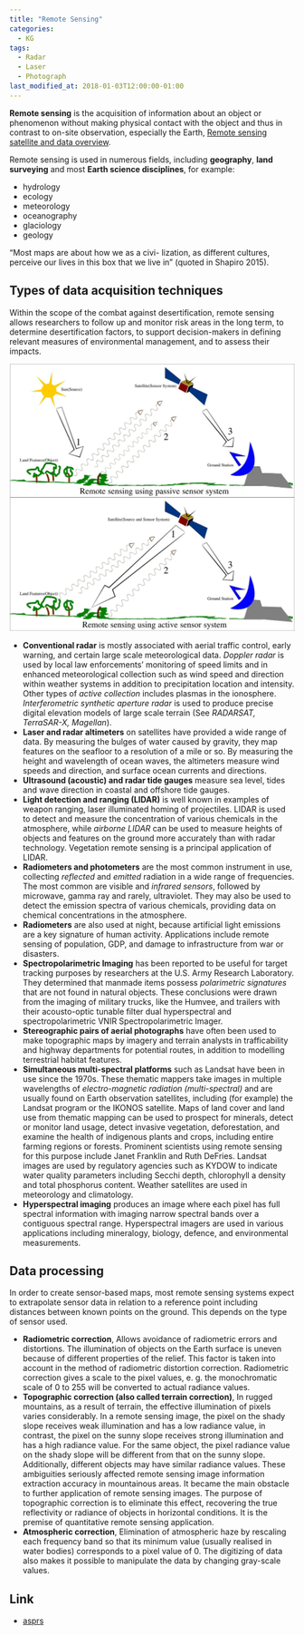 ```yaml
---
title: "Remote Sensing"
categories:
  - KG
tags:
  - Radar
  - Laser
  - Photograph
last_modified_at: 2018-01-03T12:00:00-01:00
---
```


**Remote sensing** is the acquisition of information about an object or phenomenon without making physical contact with the object and thus in contrast to on-site observation, especially the Earth, [Remote sensing satellite and data overview](https://en.wikipedia.org/wiki/Remote_sensing_satellite_and_data_overview).

Remote sensing is used in numerous fields, including **geography**, **land surveying** and most **Earth science disciplines**, for example:

- hydrology
- ecology
- meteorology
- oceanography
- glaciology
- geology

“Most maps are about how we as a civi- lization, as different cultures, perceive our lives in this box that we live in” (quoted in Shapiro 2015).

## Types of data acquisition techniques

Within the scope of the combat against desertification, remote sensing allows researchers to follow up and monitor risk areas in the long term, to determine desertification factors, to support decision-makers in defining relevant measures of environmental management, and to assess their impacts.

![](/assets/images/posts/2018-01-03-RemoteSensing/RemoteSensingIllustration.jpg)

- **Conventional radar** is mostly associated with aerial traffic control, early warning, and certain large scale meteorological data. _Doppler radar_ is used by local law enforcements’ monitoring of speed limits and in enhanced meteorological collection such as wind speed and direction within weather systems in addition to precipitation location and intensity. Other types of _active collection_ includes plasmas in the ionosphere. _Interferometric synthetic aperture radar_ is used to produce precise digital elevation models of large scale terrain (See _RADARSAT, TerraSAR-X, Magellan_).
- **Laser and radar altimeters** on satellites have provided a wide range of data. By measuring the bulges of water caused by gravity, they map features on the seafloor to a resolution of a mile or so. By measuring the height and wavelength of ocean waves, the altimeters measure wind speeds and direction, and surface ocean currents and directions.
- **Ultrasound (acoustic) and radar tide gauges** measure sea level, tides and wave direction in coastal and offshore tide gauges.
- **Light detection and ranging (LIDAR)** is well known in examples of weapon ranging, laser illuminated homing of projectiles. LIDAR is used to detect and measure the concentration of various chemicals in the atmosphere, while _airborne LIDAR_ can be used to measure heights of objects and features on the ground more accurately than with radar technology. Vegetation remote sensing is a principal application of LIDAR.
- **Radiometers and photometers** are the most common instrument in use, collecting _reflected_ and _emitted_ radiation in a wide range of frequencies. The most common are visible and _infrared sensors_, followed by microwave, gamma ray and rarely, ultraviolet. They may also be used to detect the emission spectra of various chemicals, providing data on chemical concentrations in the atmosphere.
- **Radiometers** are also used at night, because artificial light emissions are a key signature of human activity. Applications include remote sensing of population, GDP, and damage to infrastructure from war or disasters.
- **Spectropolarimetric Imaging** has been reported to be useful for target tracking purposes by researchers at the U.S. Army Research Laboratory. They determined that manmade items possess _polarimetric signatures_ that are not found in natural objects. These conclusions were drawn from the imaging of military trucks, like the Humvee, and trailers with their acousto-optic tunable filter dual hyperspectral and spectropolarimetric VNIR Spectropolarimetric Imager.
- **Stereographic pairs of aerial photographs** have often been used to make topographic maps by imagery and terrain analysts in trafficability and highway departments for potential routes, in addition to modelling terrestrial habitat features.
- **Simultaneous multi-spectral platforms** such as Landsat have been in use since the 1970s. These thematic mappers take images in multiple wavelengths of _electro-magnetic radiation (multi-spectral)_ and are usually found on Earth observation satellites, including (for example) the Landsat program or the IKONOS satellite. Maps of land cover and land use from thematic mapping can be used to prospect for minerals, detect or monitor land usage, detect invasive vegetation, deforestation, and examine the health of indigenous plants and crops, including entire farming regions or forests. Prominent scientists using remote sensing for this purpose include Janet Franklin and Ruth DeFries. Landsat images are used by regulatory agencies such as KYDOW to indicate water quality parameters including Secchi depth, chlorophyll a density and total phosphorus content. Weather satellites are used in meteorology and climatology.
- **Hyperspectral imaging** produces an image where each pixel has full spectral information with imaging narrow spectral bands over a contiguous spectral range. Hyperspectral imagers are used in various applications including mineralogy, biology, defence, and environmental measurements.

## Data processing

In order to create sensor-based maps, most remote sensing systems expect to extrapolate sensor data in relation to a reference point including distances between known points on the ground. This depends on the type of sensor used. 

- **Radiometric correction**, Allows avoidance of radiometric errors and distortions. The illumination of objects on the Earth surface is uneven because of different properties of the relief. This factor is taken into account in the method of radiometric distortion correction. Radiometric correction gives a scale to the pixel values, e. g. the monochromatic scale of 0 to 255 will be converted to actual radiance values.
- **Topographic correction (also called terrain correction)**, In rugged mountains, as a result of terrain, the effective illumination of pixels varies considerably. In a remote sensing image, the pixel on the shady slope receives weak illumination and has a low radiance value, in contrast, the pixel on the sunny slope receives strong illumination and has a high radiance value. For the same object, the pixel radiance value on the shady slope will be different from that on the sunny slope. Additionally, different objects may have similar radiance values. These ambiguities seriously affected remote sensing image information extraction accuracy in mountainous areas. It became the main obstacle to further application of remote sensing images. The purpose of topographic correction is to eliminate this effect, recovering the true reflectivity or radiance of objects in horizontal conditions. It is the premise of quantitative remote sensing application.
- **Atmospheric correction**, Elimination of atmospheric haze by rescaling each frequency band so that its minimum value (usually realised in water bodies) corresponds to a pixel value of 0. The digitizing of data also makes it possible to manipulate the data by changing gray-scale values.


## Link

- [asprs](https://www.asprs.org/)